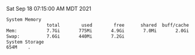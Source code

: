Sat Sep 18 07:15:00 AM MDT 2021
```bash
System Memory
               total        used        free      shared  buff/cache   available
Mem:           7.7Gi       775Mi       4.9Gi       7.0Mi       2.0Gi       6.6Gi
Swap:          7.6Gi       440Mi       7.2Gi
System Storage
654M	.
```
```bash
